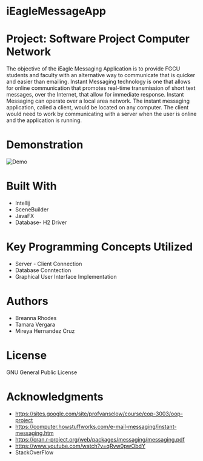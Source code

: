 # iEagleMessageApp
# Project: Software Project Computer Network
The objective of the iEagle Messaging Application is to provide FGCU students and faculty with an alternative way to communicate that is quicker and easier than emailing. Instant Messaging technology is one that allows for online communication that promotes real-time transmission of short text messages, over the Internet, that allow for immediate response. Instant Messaging can operate over a local area network. The instant messaging application, called a client, would be located on any computer. The client would need to work by communicating with a server when the user is online and the application is running. 

# Demonstration
![Demo]()
# Built With
* Intellij 
* SceneBuilder
* JavaFX
* Database- H2 Driver
# Key Programming Concepts Utilized
* Server - Client Connection 
* Database Conntection 
* Graphical User Interface Implementation
# Authors
* Breanna Rhodes 
* Tamara Vergara 
* Mireya Hernandez Cruz
# License
 GNU General Public License
# Acknowledgments
  * https://sites.google.com/site/profvanselow/course/cop-3003/oop-project
  * https://computer.howstuffworks.com/e-mail-messaging/instant-messaging.htm 
  * https://cran.r-project.org/web/packages/messaging/messaging.pdf
  * https://www.youtube.com/watch?v=qRvw0pwObdY
  * StackOverFlow 

